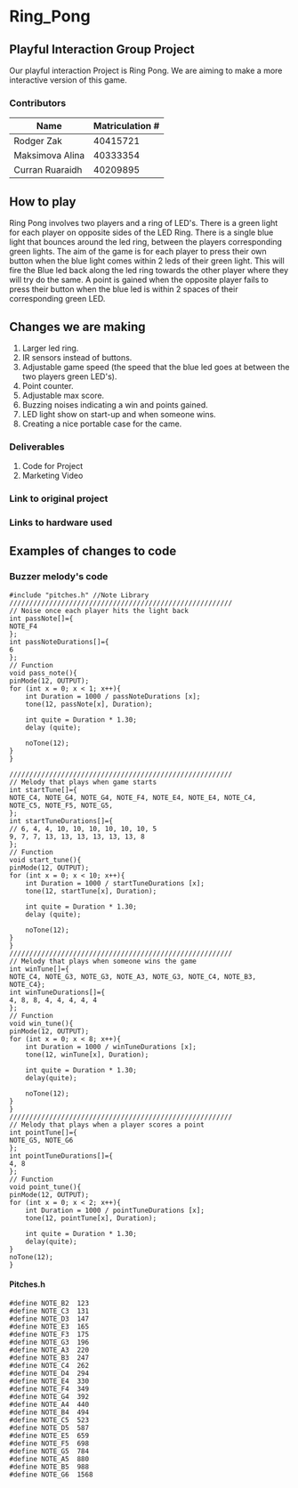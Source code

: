# Ring_Pong

## Playful Interaction Group Project

Our playful interaction Project is Ring Pong. 
We are aiming to make a more interactive version of this game.

### Contributors

| Name            | Matriculation # |
| --------------- | --------------- |
| Rodger Zak      | 40415721        |
| Maksimova Alina | 40333354        |
| Curran Ruaraidh | 40209895        |

## How to play

Ring Pong involves two players and a ring of LED's.
There is a green light for each player on opposite sides of the LED Ring.
There is a single blue light that bounces around the led ring, between the players corresponding green lights.
The aim of the game is for each player to press their own button when the blue light comes within 2 leds of their green light.
This will fire the Blue led back along the led ring towards the other player where they will try do the same.
A point is gained when the opposite player fails to press their button when the blue led is within 2 spaces of their corresponding green LED.

## Changes we are making

1. Larger led ring.
2. IR sensors instead of buttons.
3. Adjustable game speed (the speed that the blue led goes at between the two players green LED's).
4. Point counter.
5. Adjustable max score.
6. Buzzing noises indicating a win and points gained.
7. LED light show on start-up and when someone wins.
8. Creating a nice portable case for the came.

### Deliverables

1. Code for Project
2. Marketing Video

### Link to original project


### Links to hardware used


## Examples of changes to code

### Buzzer melody's code

    #include "pitches.h" //Note Library
    ////////////////////////////////////////////////////////
    // Noise once each player hits the light back
    int passNote[]={
    NOTE_F4
    };
    int passNoteDurations[]={
    6
    };
    // Function
    void pass_note(){
    pinMode(12, OUTPUT);
    for (int x = 0; x < 1; x++){
        int Duration = 1000 / passNoteDurations [x];
        tone(12, passNote[x], Duration);

        int quite = Duration * 1.30;
        delay (quite);

        noTone(12);
    }
    }

    ////////////////////////////////////////////////////////
    // Melody that plays when game starts
    int startTune[]={
    NOTE_C4, NOTE_G4, NOTE_G4, NOTE_F4, NOTE_E4, NOTE_E4, NOTE_C4,
    NOTE_C5, NOTE_F5, NOTE_G5, 
    };
    int startTuneDurations[]={
    // 6, 4, 4, 10, 10, 10, 10, 10, 10, 5
    9, 7, 7, 13, 13, 13, 13, 13, 13, 8
    };
    // Function
    void start_tune(){
    pinMode(12, OUTPUT);
    for (int x = 0; x < 10; x++){
        int Duration = 1000 / startTuneDurations [x];
        tone(12, startTune[x], Duration);

        int quite = Duration * 1.30;
        delay (quite);

        noTone(12);
    }
    }
    ////////////////////////////////////////////////////////
    // Melody that plays when someone wins the game
    int winTune[]={
    NOTE_C4, NOTE_G3, NOTE_G3, NOTE_A3, NOTE_G3, NOTE_C4, NOTE_B3,
    NOTE_C4};
    int winTuneDurations[]={
    4, 8, 8, 4, 4, 4, 4, 4
    };
    // Function
    void win_tune(){
    pinMode(12, OUTPUT);
    for (int x = 0; x < 8; x++){
        int Duration = 1000 / winTuneDurations [x];
        tone(12, winTune[x], Duration);

        int quite = Duration * 1.30;
        delay(quite);

        noTone(12);
    }
    }
    ////////////////////////////////////////////////////////
    // Melody that plays when a player scores a point
    int pointTune[]={
    NOTE_G5, NOTE_G6
    };
    int pointTuneDurations[]={
    4, 8
    };
    // Function
    void point_tune(){
    pinMode(12, OUTPUT);
    for (int x = 0; x < 2; x++){
        int Duration = 1000 / pointTuneDurations [x];
        tone(12, pointTune[x], Duration);

        int quite = Duration * 1.30;
        delay(quite);
    } 
    noTone(12);
    }

#### Pitches.h

    #define NOTE_B2  123
    #define NOTE_C3  131
    #define NOTE_D3  147
    #define NOTE_E3  165
    #define NOTE_F3  175
    #define NOTE_G3  196
    #define NOTE_A3  220
    #define NOTE_B3  247
    #define NOTE_C4  262
    #define NOTE_D4  294
    #define NOTE_E4  330
    #define NOTE_F4  349
    #define NOTE_G4  392
    #define NOTE_A4  440
    #define NOTE_B4  494
    #define NOTE_C5  523
    #define NOTE_D5  587
    #define NOTE_E5  659
    #define NOTE_F5  698
    #define NOTE_G5  784
    #define NOTE_A5  880
    #define NOTE_B5  988
    #define NOTE_G6  1568